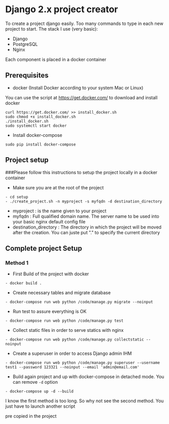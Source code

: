 # Django 2.x project creator #

To create a project django easily. Too many commands to type in each new project to start. The stack I use (very basic):
- Django
- PostgreSQL
- Nginx

Each component is placed in a docker container


## Prerequisites ##

- docker (Install Docker according to your system Mac or Linux)

You can use the script at https://get.docker.com/ to download and install docker

```
curl https://get.docker.com/ >> install_docker.sh
sudo chmod +x install_docker.sh
./install_docker.sh
sudo systemctl start docker
```

- Install docker-compose
```
sudo pip install docker-compose
```

## Project setup ##

###Please follow this instructions to setup the project locally in a docker container

- Make sure you are at the root of the project
```
- cd setup
- ./create_project.sh -n myproject -s myfqdn -d destination_directory

```
- myproject : is the name given to your project
- myfqdn : Full qualified domain name. The server name to be used into your basic nginx default config file
- destination_directory : The directory in which the project will be moved after the creation.
  You can juste put "." to specify the current directory


## Complete project Setup ##

### Method 1 ###

- First Build of the project with docker
```
- docker build .
```

- Create necessary tables and migrate database
```
- docker-compose run web python /code/manage.py migrate --noinput
```

- Run test to assure everything is OK
```
- docker-compose run web python /code/manage.py test
```

- Collect static files in order to serve statics with nginx
```
- docker-compose run web python /code/manage.py collectstatic --noinput
```

- Create a superuser in order to access Django admin IHM
```
- docker-compose run web python /code/manage.py superuser --username test1 --password 123321 --noinput --email 'admin@email.com'
```

- Build again project and up with docker-compose in detached mode. You can remove ```-d``` option
```
- docker-compose up -d --build
```

I know the first method is too long. So why not see the second method. You just have to launch another script

pre copied in the project
